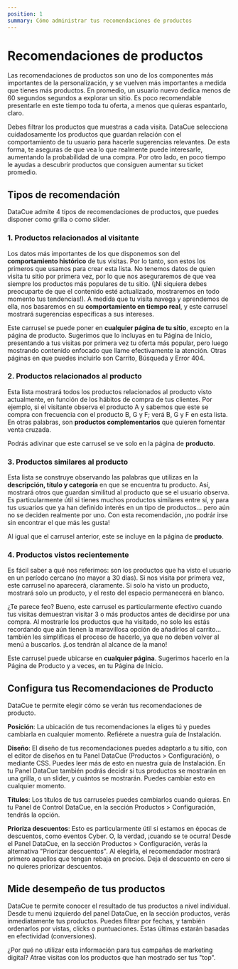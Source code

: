```yaml
---
position: 1
summary: Cómo administrar tus recomendaciones de productos
---
```


# Recomendaciones de productos

Las recomendaciones de productos son uno de los componentes más importantes de la personalización, y se vuelven más importantes a medida que tienes más productos. En promedio, un usuario nuevo dedica menos de 60 segundos segundos a explorar un sitio. Es poco recomendable presentarle en este tiempo toda tu oferta, a menos que quieras espantarlo, claro.

Debes filtrar los productos que muestras a cada visita. DataCue selecciona cuidadosamente los productos que guardan relación con el comportamiento de tu usuario para hacerle sugerencias relevantes. De esta forma, te aseguras de que vea lo que realmente puede interesarle, aumentando la probabilidad de una compra. Por otro lado, en poco tiempo le ayudas a descubrir productos que consiguen aumentar su ticket promedio. 

## Tipos de recomendación

DataCue admite 4 tipos de recomendaciones de productos, que puedes disponer como grilla o como slider.

### 1. Productos relacionados al visitante

Los datos más importantes de los que disponemos son del **comportamiento histórico** de tus visitas. Por lo tanto, son estos los primeros que usamos para crear esta lista. No tenemos datos de quien visita tu sitio por primera vez, por lo que nos aseguraremos de que vea siempre los productos más populares de tu sitio. (¡Ni siquiera debes preocuparte de que el contenido esté actualizado, mostraremos en todo momento tus tendencias!). A medida que tu visita navega y aprendemos de ella, nos basaremos en su **comportamiento en tiempo real**, y este carrusel mostrará sugerencias específicas a sus intereses. 

Este carrusel se puede poner en **cualquier página de tu sitio**, excepto en la página de producto. Sugerimos que lo incluyas en tu Página de Inicio, presentando a tus visitas por primera vez tu oferta más popular, pero luego mostrando contenido enfocado que llame efectivamente la atención. Otras páginas en que puedes incluirlo son Carrito, Búsqueda y Error 404.


### 2. Productos relacionados al producto

Esta lista mostrará todos los productos relacionados al producto visto actualmente, en función de los hábitos de compra de tus clientes. Por ejemplo, si el visitante observa el producto A y sabemos que este se compra con frecuencia con el producto B, G y F; verá B, G y F en esta lista. En otras palabras, son **productos complementarios** que quieren fomentar venta cruzada.

Podrás adivinar que este carrusel se ve solo en la página de **producto**.


### 3. Productos similares al producto 

Esta lista se construye observando las palabras que utilizas en la **descripción, título y categoría** en que se encuentra tu producto. Así, mostrará otros que guardan similitud al producto que se el usuario observa. Es particularmente útil si tienes muchos productos similares entre sí, y para tus usuarios que ya han definido interés en un tipo de productos... pero aún no se deciden realmente por uno. Con esta recomendación, ¡no podrár irse sin encontrar el que más les gusta!

Al igual que el carrusel anterior, este se incluye en la página de **producto**.


### 4. Productos vistos recientemente

Es fácil saber a qué nos referimos: son los productos que ha visto el usuario en un período cercano (no mayor a 30 días). Si nos visita por primera vez, este carrusel no aparecerá, claramente. Si solo ha visto un producto, mostrará solo un producto, y el resto del espacio permanecerá en blanco. 

¿Te parece feo? Bueno, este carrusel es particularmente efectivo cuando tus visitas demuestran visitar 3 o más productos antes de decidirse por una compra. Al mostrarle los productos que ha visitado, no solo les estás recordando que aún tienen la maravillosa opción de añadirlos al carrito... también les simplificas el proceso de hacerlo, ya que no deben volver al menú a buscarlos. ¡Los tendrán al alcance de la mano!

Este carrusel puede ubicarse en **cualquier página**. Sugerimos hacerlo en la Página de Producto y a veces, en tu Página de Inicio.

## Configura tus Recomendaciones de Producto

DataCue te permite elegir cómo se verán tus recomendaciones de producto. 

**Posición**: La ubicación de tus recomendaciones la eliges tú y puedes cambiarla en cualquier momento. Refiérete a nuestra guía de Instalación. 

**Diseño**: El diseño de tus recomendaciones puedes adaptarlo a tu sitio, con el editor de diseños en tu Panel DataCue (Productos > Configuración), o mediante CSS. Puedes leer más de esto en nuestra guía de Instalación. En tu Panel DataCue también podrás decidir si tus productos se mostrarán en una grilla, o un slider, y cuántos se mostrarán. Puedes cambiar esto en cualquier momento.

**Títulos**: Los títulos de tus carruseles puedes cambiarlos cuando quieras. En tu Panel de Control DataCue, en la sección Productos > Configuración, tendrás la opción.

**Prioriza descuentos**: Esto es particularmente útil si estamos en épocas de descuentos, como eventos Cyber. O, la verdad, ¡cuando se te ocurra! Desde el Panel DataCue, en la sección Productos > Configuración, verás la alternativa "Priorizar descuentos". Al elegirla, el recomendador mostrará primero aquellos que tengan rebaja en precios. Deja el descuento en cero si no quieres priorizar descuentos.


## Mide desempeño de tus productos

DataCue te permite conocer el resultado de tus productos a nivel individual. Desde tu menú izquierdo del panel DataCue, en la sección productos, verás inmediatamente tus productos. Puedes filtrar por fechas, y también ordenarlos por vistas, clicks o puntuaciones. Estas últimas estarán basadas en efectividad (conversiones). 

¿Por qué no utilizar esta información para tus campañas de marketing digital? Atrae visitas con los productos que han mostrado ser tus "top".


